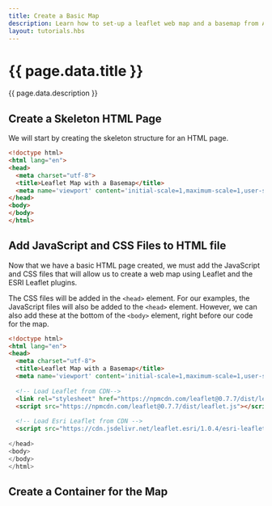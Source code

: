 ```yaml
---
title: Create a Basic Map
description: Learn how to set-up a leaflet web map and a basemap from ArcGIS Online.
layout: tutorials.hbs
---
```


# {{ page.data.title }}

{{ page.data.description }}

## Create a Skeleton HTML Page

We will start by creating the skeleton structure for an HTML page.    

```HTML
<!doctype html>
<html lang="en">
<head>
  <meta charset="utf-8">
  <title>Leaflet Map with a Basemap</title>  
  <meta name='viewport' content='initial-scale=1,maximum-scale=1,user-scalable=no' />
</head>
<body>  
</body>
</html>
```

## Add JavaScript and CSS Files to HTML file

Now that we have a basic HTML page created, we must add the JavaScript and CSS files that will allow us to create a web map using Leaflet and the ESRI Leaflet plugins.

The CSS files will be added in the `<head>` element.  For our examples, the JavaScript files will also be added to the `<head>` element.  However, we can also add these at the bottom of the `<body>` element, right before our code for the map.

```HTML
<!doctype html>
<html lang="en">
<head>
  <meta charset="utf-8">
  <title>Leaflet Map with a Basemap</title>  
  <meta name='viewport' content='initial-scale=1,maximum-scale=1,user-scalable=no' />
  
  <!-- Load Leaflet from CDN-->
  <link rel="stylesheet" href="https://npmcdn.com/leaflet@0.7.7/dist/leaflet.css" />
  <script src="https://npmcdn.com/leaflet@0.7.7/dist/leaflet.js"></script>
  
  <!-- Load Esri Leaflet from CDN -->
  <script src="https://cdn.jsdelivr.net/leaflet.esri/1.0.4/esri-leaflet.js"><script>
  
</head>
<body>  
</body>
</html>
```
## Create a Container for the Map





